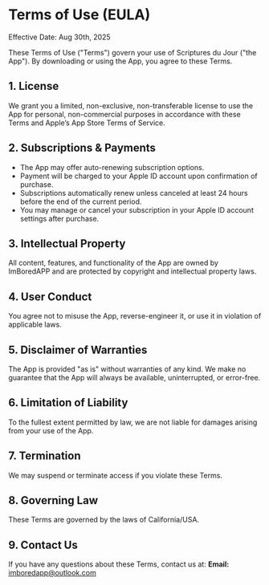 # Terms of Use (EULA)

Effective Date: Aug 30th, 2025

These Terms of Use ("Terms") govern your use of Scriptures du Jour ("the App"). By downloading or using the App, you agree to these Terms.

## 1. License
We grant you a limited, non-exclusive, non-transferable license to use the App for personal, non-commercial purposes in accordance with these Terms and Apple’s App Store Terms of Service.

## 2. Subscriptions & Payments
- The App may offer auto-renewing subscription options.
- Payment will be charged to your Apple ID account upon confirmation of purchase.
- Subscriptions automatically renew unless canceled at least 24 hours before the end of the current period.
- You may manage or cancel your subscription in your Apple ID account settings after purchase.

## 3. Intellectual Property
All content, features, and functionality of the App are owned by ImBoredAPP and are protected by copyright and intellectual property laws.

## 4. User Conduct
You agree not to misuse the App, reverse-engineer it, or use it in violation of applicable laws.

## 5. Disclaimer of Warranties
The App is provided "as is" without warranties of any kind. We make no guarantee that the App will always be available, uninterrupted, or error-free.

## 6. Limitation of Liability
To the fullest extent permitted by law, we are not liable for damages arising from your use of the App.

## 7. Termination
We may suspend or terminate access if you violate these Terms.

## 8. Governing Law
These Terms are governed by the laws of California/USA.

## 9. Contact Us
If you have any questions about these Terms, contact us at:
**Email:** imboredapp@outlook.com  
